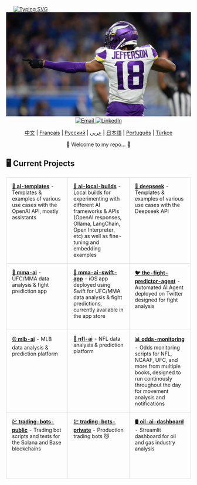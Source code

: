 <div align="left" style="margin-left: 20px;">
    <a href="https://github.com/bestisblessed">
        <!-- <img src="https://readme-typing-svg.demolab.com?font=Georgia&size=20&duration=2500&pause=200&color=800080&background=FFFFFF00&multiline=true&width=500&height=80&lines=Tyler+Durette;I+like+AI+Stuff+and+Sports.." alt="Typing SVG" /> -->
        <img src="https://readme-typing-svg.demolab.com?font=Georgia&size=20&duration=2500&pause=200&color=800080&background=FFFFFF00&multiline=true&width=500&height=80&lines=Tyler+Durette;AI%2C+Algorithms%2C+Automation%2C+Sports.." alt="Typing SVG" />
        <!-- AI, Algos, Automation, Sports... -->
    </a>
</div>

<div align="center">
    <img src="images/justin-jefferson-2.jpg" alt="Justin Jefferson" width="700"/>
    <br>
    <a href="mailto:tyler.durette@gmail.com">
        <img src="https://img.shields.io/badge/-Email-red?style=flat-square&logo=gmail&logoColor=white" alt="Email" />
    </a>
    <a href="https://www.linkedin.com/in/tyler-durette-43b54317a/">
        <img src="https://img.shields.io/badge/-LinkedIn-blue?style=flat-square&logo=linkedin" alt="LinkedIn" />
    </a>
</div>


<p align="center">
    <a href="https://github.com/bestisblessed/bestisblessed/blob/main/README_CN.md">中文</a> |
    <a href="https://github.com/bestisblessed/bestisblessed/blob/main/README_FR.md">Français</a> |
    <a href="https://github.com/bestisblessed/bestisblessed/blob/main/README_RU.md">Русский</a> |
    <a href="https://github.com/bestisblessed/bestisblessed/blob/main/README_AR.md">عربي</a> |
    <a href="https://github.com/bestisblessed/bestisblessed/blob/main/README_JP.md">日本語</a> |
    <a href="https://github.com/bestisblessed/bestisblessed/blob/main/README_PTBR.md">Português</a> |
    <a href="https://github.com/bestisblessed/bestisblessed/blob/main/README_TR.md">Türkçe</a>
</p>
<p align="center">🚀 Welcome to my repo... 🚀</p>


<h2 align="left">🖥️ Current Projects</h2>
<table align="center" style="table-layout: fixed; width: 100%; border-collapse: collapse;">
    <tr>
        <td style="width: 33.33%; padding: 15px; border: 1px solid #ddd; vertical-align: top; height: 150px;">
            <a href="https://github.com/bestisblessed/ai-templates" style="font-weight: bold;">🤖 ai-templates</a> - Templates & examples of various use cases with the OpenAI API, mostly assistants
        </td>
        <td style="width: 33.33%; padding: 15px; border: 1px solid #ddd; vertical-align: top; height: 150px;">
            <a href="https://github.com/bestisblessed/ai-local-builds" style="font-weight: bold;">🤖 ai-local-builds</a> - Local builds for experimenting with different AI frameworks & APIs (OpenAI responses, Ollama, LangChain, Open Interpreter, etc) as well as fine-tuning and embedding examples
        </td>
        <td style="width: 33.33%; padding: 15px; border: 1px solid #ddd; vertical-align: top; height: 150px;">
            <a href="https://github.com/bestisblessed/deepseek" style="font-weight: bold;">🤖 deepseek</a> - Templates & examples of various use cases with the Deepseek API
        </td>
    </tr>
    <tr>
        <td style="width: 33.33%; padding: 15px; border: 1px solid #ddd; vertical-align: top; height: 150px;">
            <a href="https://github.com/bestisblessed/mma-ai" style="font-weight: bold;">🥊 mma-ai</a> - UFC/MMA data analysis & fight prediction app
        </td>
        <td style="width: 33.33%; padding: 15px; border: 1px solid #ddd; vertical-align: top; height: 150px;">
            <a href="https://github.com/bestisblessed/mma-ai-swift-app" style="font-weight: bold;">📱 mma-ai-swift-app</a> - iOS app deployed using Swift for UFC/MMA data analysis & fight predictions, currently available in the app store
        </td>
        <td style="width: 33.33%; padding: 15px; border: 1px solid #ddd; vertical-align: top; height: 150px;">
            <a href="https://github.com/bestisblessed/the-fight-predictor-agent" style="font-weight: bold;">🐦 the-fight-predictor-agent</a> - Automated AI Agent deployed on Twitter designed for fight analysis
        </td>
    </tr>
    <tr>
        <td style="width: 33.33%; padding: 15px; border: 1px solid #ddd; vertical-align: top; height: 150px;">
            <a href="https://github.com/bestisblessed/mlb-ai" style="font-weight: bold;">⚾ mlb-ai</a> - MLB data analysis & prediction platform
        </td>
        <td style="width: 33.33%; padding: 15px; border: 1px solid #ddd; vertical-align: top; height: 150px;">
            <a href="https://github.com/bestisblessed/nfl-ai" style="font-weight: bold;">🏈 nfl-ai</a> - NFL data analysis & prediction platform
        </td>
        <td style="width: 33.33%; padding: 15px; border: 1px solid #ddd; vertical-align: top; height: 150px;">
            <a href="https://github.com/bestisblessed/odds-monitoring" style="font-weight: bold;">📊 odds-monitoring</a> - Odds monitoring scripts for NFL, NCAAF, UFC, and more from multiple books, designed to run continously throughout the day for movement analysis and notifications
        </td>
    </tr>
    <tr>
        <td style="width: 33.33%; padding: 15px; border: 1px solid #ddd; vertical-align: top; height: 150px;">
            <a href="https://github.com/bestisblessed/trading-bots-public" style="font-weight: bold;">💹 trading-bots-public</a> - Trading bot scripts and tests for the Solana and Base blockchains
        </td>
        <td style="width: 33.33%; padding: 15px; border: 1px solid #ddd; vertical-align: top; height: 150px;">
            <a href="https://github.com/bestisblessed/trading-bots-private" style="font-weight: bold;">💹 trading-bots-private</a> - Production trading bots 😼
        </td>
        <td style="width: 33.33%; padding: 15px; border: 1px solid #ddd; vertical-align: top; height: 150px;">
            <a href="https://github.com/bestisblessed/oil-ai-dashboard" style="font-weight: bold;">🛢️ oil-ai-dashboard</a> - Streamlit dashboard for oil and gas industry analysis
        </td>
    </tr>
</table>
</div>
